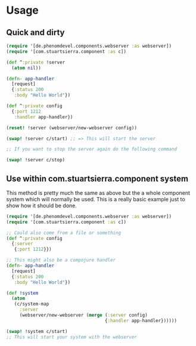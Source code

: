 # Usage
## Quick and dirty
```clj
(require '[de.phenomdevel.components.webserver :as webserver])
(require '[com.stuartsierra.component :as c])

(def ^:private !server
  (atom nil))

(defn- app-handler
  [request]
  {:status 200
   :body "Hello World"})

(def ^:private config
  {:port 1212
   :handler app-handler})

(reset! !server (webserver/new-webserver config))

(swap! !server c/start) ;; => This will start the server

;; If you want to stop the server again do the following command

(swap! !server c/stop)

```

## Use within com.stuartsierra.component system
This method is pretty much the same as above but the a whole component system which will
normally be used.
This is a really basic example just to show how it should be done.

```clj
(require '[de.phenomdevel.components.webserver :as webserver])
(require '[com.stuartsierra.component :as c])

;; Could also come from a file or something
(def ^:private config
  {:server
   {:port 1212}})

;; This might also be a compojure handler
(defn- app-handler
  [request]
  {:status 200
   :body "Hello World"})

(def !system
  (atom
   (c/system-map
     :server
     (webserver/new-webserver (merge (:server config)
                                     {:handler app-handler})))))

(swap! !system c/start)
;; This will start your system with the webserver

```
